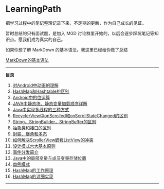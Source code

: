 # LearningPath
把学习过程中的笔记整理记录下来，不定期的更新，作为自己成长的见证。

暂时总结的只有面试题，是加入 MGD 讨论群里开始的，以后会逐步踩坑笔记等知识点。愿我们成为真实的自己。



如果你想了解 MarkDown 的基本语法，我这里已经给你做了总结

[MarkDown的基本语法](MD语法.md)

****

__目录__

1. [对Android中动画的理解](Basicknowledge/1对Android动画的理解.md)
2. [HashMap和Hashtable的区别](Basicknowledge/2HashMap和Hashtable的区别.md)
3. [Android中的位运算](Basicknowledge/3Android中的位运算.md)
4. [JAVA中静态块、静态变量加载顺序详解](Basicknowledge/4JAVA中静态块、静态变量加载顺序详解.md)
5. [Java中实现多线程的三种方式](Basicknowledge/5Java中实现多线程的三种方式.md)
6. [RecyclerView中onScrolled和onScrollStateChanged的区别](Basicknowledge/6RecyclerView中onScrolled和onScrollStateChanged的区别.md)
7. [String，StringBuilder，StringBuffer的区别](Basicknowledge/7String，StringBuilder，StringBuffer的区别.md)
8. [抽象类和接口的区别](Basicknowledge/8抽象类和接口的区别.md)
9. [封装、继承和多态](Basicknowledge/9封装、继承和多态.md)
10. [如何解决ScrollerView嵌套ListView的冲突](Basicknowledge/10如何解决ScrollerView嵌套ListView的冲突.md)
11. [设计模式六大基本原则](Basicknowledge/11设计模式六大基本原则.md)
12. [事件分发简介](Basicknowledge/12事件分发简介.md)
13. [Java中的局部变量与成员变量存储位置](Basicknowledge/13Java中的基本数据类型一定存储在栈中吗.md)
14. [单例模式](Basicknowledge/14单例模式.md)
15. [HashMap的工作原理](Basicknowledge/15HashMap的工作原理.md)
16. [HashMap的详细实现](Basicknowledge/16HashMap的详细实现.md)

****

